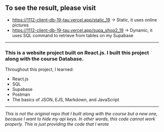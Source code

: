 ## To see the result, please visit
* https://1112-client-db-19-tau.vercel.app/static_19 &#8594; Static, it uses online pictures
* https://1112-client-db-19-tau.vercel.app/supa_shop2_19 &#8594; Dynamic, it uses SQL command to retrieve from tables on my Supabase
---
### This is a website project built on React.js. I built this project along with the course Database.

Throughout this project, I learned:
* React.js
* SQL
* Supabase
* Postman
* The basics of JSON, EJS, Markdown, and JavaScript

---
*This is not the original repo that I built along with the course but a new one, because I want to hide my api keys.*
*In other words, this code cannot work properly. This is just providing the code that I wrote*


